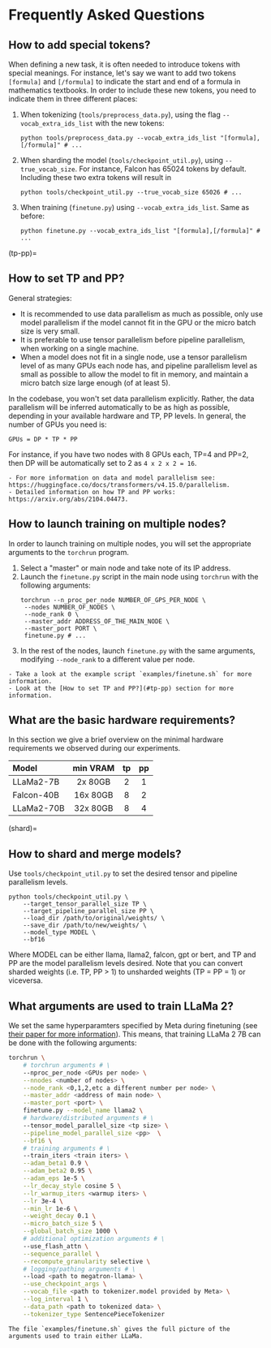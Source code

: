 # Frequently Asked Questions

## How to add special tokens?

When defining a new task, it is often needed to introduce tokens with special meanings.
For instance, let's say we want to add two tokens `[formula]` and `[/formula]` to indicate the start and end of a formula in mathematics textbooks.
In order to include these new tokens, you need to indicate them in three different places:

1. When tokenizing (`tools/preprocess_data.py`), using the flag `--vocab_extra_ids_list` with the new tokens:
    ```
    python tools/preprocess_data.py --vocab_extra_ids_list "[formula],[/formula]" # ...
    ```

1. When sharding the model (`tools/checkpoint_util.py`), using `--true_vocab_size`.
   For instance, Falcon has 65024 tokens by default.
   Including these two extra tokens will result in
   ```
   python tools/checkpoint_util.py --true_vocab_size 65026 # ...
   ```

1. When training (`finetune.py`) using `--vocab_extra_ids_list`.
   Same as before:
    ```
    python finetune.py --vocab_extra_ids_list "[formula],[/formula]" # ...
    ```

(tp-pp)=
## How to set TP and PP?

General strategies:
- It is recommended to use data parallelism as much as possible, only use model parallelism if the model cannot fit in the GPU or the micro batch size is very small.
- It is preferable to use tensor parallelism before pipeline parallelism, when working on a single machine.
- When a model does not fit in a single node, use a tensor parallelism level of as many GPUs each node has, and pipeline parallelism level as small as possible to allow the model to fit in memory, and maintain a micro batch size large enough (of at least 5).

In the codebase, you won't set data parallelism explicitly.
Rather, the data parallelism will be inferred automatically to be as high as possible, depending in your available hardware and TP, PP levels.
In general, the number of GPUs you need is:
```
GPUs = DP * TP * PP
```
For instance, if you have two nodes with 8 GPUs each, TP=4 and PP=2, then DP will be automatically set to 2 as `4 x 2 x 2 = 16`.

```{seealso}
- For more information on data and model parallelism see: https://huggingface.co/docs/transformers/v4.15.0/parallelism.
- Detailed information on how TP and PP works: https://arxiv.org/abs/2104.04473.
```

## How to launch training on multiple nodes?

In order to launch training on multiple nodes, you will set the appropriate arguments to the `torchrun` program.

1. Select a "master" or main node and take note of its IP address.
1. Launch the `finetune.py` script in the main node using `torchrun` with the following arguments:
   ```
   torchrun --n_proc_per_node NUMBER_OF_GPS_PER_NODE \
   	--nodes NUMBER_OF_NODES \
   	--node_rank 0 \
   	--master_addr ADDRESS_OF_THE_MAIN_NODE \
   	--master_port PORT \
   	finetune.py # ...
   ```
1. In the rest of the nodes, launch `finetune.py` with the same arguments, modifying `--node_rank` to a different value per node.

```{seealso}
- Take a look at the example script `examples/finetune.sh` for more information.
- Look at the [How to set TP and PP?](#tp-pp) section for more information.
```

## What are the basic hardware requirements?

In this section we give a brief overview on the minimal hardware requirements we observed during our experiments.

| Model      | min VRAM | tp  | pp  |
| :--------- | :------: | :-: | :-: |
| LLaMa2-7B  | 2x 80GB  | 2   | 1   |
| Falcon-40B | 16x 80GB | 8   | 2   |
| LLaMa2-70B | 32x 80GB | 8   | 4   |


(shard)=
## How to shard and merge models?

Use `tools/checkpoint_util.py` to set the desired tensor and pipeline parallelism levels.

```
python tools/checkpoint_util.py \
	--target_tensor_parallel_size TP \
	--target_pipeline_parallel_size PP \
	--load_dir /path/to/original/weights/ \
	--save_dir /path/to/new/weights/ \
	--model_type MODEL \
	--bf16
```
Where MODEL can be either llama, llama2, falcon, gpt or bert, and TP and PP are the model parallelism levels desired.
Note that you can convert sharded weights (i.e. TP, PP > 1) to unsharded weights (TP = PP = 1) or viceversa.

## What arguments are used to train LLaMa 2?

We set the same hyperparamters specified by Meta during finetuning (see [their paper for more information](https://ai.meta.com/research/publications/llama-2-open-foundation-and-fine-tuned-chat-models/)).
This means, that training LLaMa 2 7B can be done with the following arguments:

```bash
torchrun \
	# torchrun arguments # \
	--nproc_per_node <GPUs per node> \
	--nnodes <number of nodes> \
	--node_rank <0,1,2,etc a different number per node> \
	--master_addr <address of main node> \
	--master_port <port> \
	finetune.py --model_name llama2 \
	# hardware/distributed arguments # \
	--tensor_model_parallel_size <tp size> \
	--pipeline_model_parallel_size <pp>  \
	--bf16 \
	# training arguments # \
	--train_iters <train iters> \
	--adam_beta1 0.9 \
	--adam_beta2 0.95 \
	--adam_eps 1e-5 \
	--lr_decay_style cosine 5 \
	--lr_warmup_iters <warmup iters> \
	--lr 3e-4 \
	--min_lr 1e-6 \
	--weight_decay 0.1 \
	--micro_batch_size 5 \
	--global_batch_size 1000 \
	# additional optimization arguments # \
	--use_flash_attn \
	--sequence_parallel \
	--recompute_granularity selective \
	# logging/pathing arguments # \
	--load <path to megatron-llama> \
	--use_checkpoint_args \
	--vocab_file <path to tokenizer.model provided by Meta> \
	--log_interval 1 \
	--data_path <path to tokenized data> \
	--tokenizer_type SentencePieceTokenizer
```

```{seealso}
The file `examples/finetune.sh` gives the full picture of the arguments used to train either LLaMa.
```
